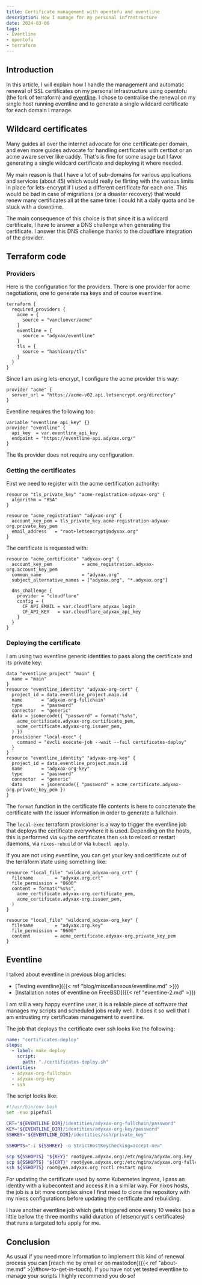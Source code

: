 ```yaml
---
title: Certificate management with opentofu and eventline
description: How I manage for my personal infrastructure
date: 2024-03-06
tags:
- Eventline
- opentofu
- terraform
---
```


## Introduction

In this article, I will explain how I handle the management and automatic renewal of SSL certificates on my personal infrastructure using opentofu (the fork of terraform) and [eventline](https://www.exograd.com/products/eventline/). I chose to centralise the renewal on my single host running eventline and to generate a single wildcard certificate for each domain I manage.

## Wildcard certificates

Many guides all over the internet advocate for one certificate per domain, and even more guides advocate for handling certificates with certbot or an acme aware server like caddy. That's is fine for some usage but I favor generating a single wildcard certificate and deploying it where needed.

My main reason is that I have a lot of sub-domains for various applications and services (about 45) which would really be flirting with the various limits in place for lets-encrypt if I used a different certificate for each one. This would be bad in case of migrations (or a disaster recovery) that would renew many certificates all at the same time: I could hit a daily quota and be stuck with a downtime.

The main consequence of this choice is that since it is a wildcard certificate, I have to answer a DNS challenge when generating the certificate. I answer this DNS challenge thanks to the cloudflare integration of the provider.

## Terraform code

### Providers

Here is the configuration for the providers. There is one provider for acme negotiations, one to generate rsa keys and of course eventline.
```hcl
terraform {
  required_providers {
    acme = {
      source = "vancluever/acme"
    }
    eventline = {
      source = "adyxax/eventline"
    }
    tls = {
      source = "hashicorp/tls"
    }
  }
}
```

Since I am using lets-encrypt, I configure the acme provider this way:
```hcl
provider "acme" {
  server_url = "https://acme-v02.api.letsencrypt.org/directory"
}
```

Eventline requires the following too:
```hcl
variable "eventline_api_key" {}
provider "eventline" {
  api_key  = var.eventline_api_key
  endpoint = "https://eventline-api.adyxax.org/"
}
```

The tls provider does not require any configuration.

### Getting the certificates

First we need to register with the acme certification authority:
```hcl
resource "tls_private_key" "acme-registration-adyxax-org" {
  algorithm = "RSA"
}

resource "acme_registration" "adyxax-org" {
  account_key_pem = tls_private_key.acme-registration-adyxax-org.private_key_pem
  email_address   = "root+letsencrypt@adyxax.org"
}
```

The certificate is requested with:
```hcl
resource "acme_certificate" "adyxax-org" {
  account_key_pem           = acme_registration.adyxax-org.account_key_pem
  common_name               = "adyxax.org"
  subject_alternative_names = ["adyxax.org", "*.adyxax.org"]

  dns_challenge {
    provider = "cloudflare"
    config = {
      CF_API_EMAIL = var.cloudflare_adyxax_login
      CF_API_KEY   = var.cloudflare_adyxax_api_key
    }
  }
}
```

### Deploying the certificate

I am using two eventline generic identities to pass along the certificate and its private key:
```hcl
data "eventline_project" "main" {
  name = "main"
}
resource "eventline_identity" "adyxax-org-cert" {
  project_id = data.eventline_project.main.id
  name       = "adyxax-org-fullchain"
  type       = "password"
  connector  = "generic"
  data = jsonencode({ "password" = format("%s%s",
    acme_certificate.adyxax-org.certificate_pem,
    acme_certificate.adyxax-org.issuer_pem,
  ) })
  provisioner "local-exec" {
    command = "evcli execute-job --wait --fail certificates-deploy"
  }
}
resource "eventline_identity" "adyxax-org-key" {
  project_id = data.eventline_project.main.id
  name       = "adyxax-org-key"
  type       = "password"
  connector  = "generic"
  data       = jsonencode({ "password" = acme_certificate.adyxax-org.private_key_pem })
}
```

The `format` function in the certificate file contents is here to concatenate the certificate with the issuer information in order to generate a fullchain.

The `local-exec` terraform provisioner is a way to trigger the eventline job that deploys the certificate everywhere it is used. Depending on the hosts, this is performed via `scp` the certificates then `ssh` to reload or restart daemons, via `nixos-rebuild` or via `kubectl apply`.

If you are not using eventline, you can get your key and certificate out of the terraform state using something like:
```hcl
resource "local_file" "wildcard_adyxax-org_crt" {
  filename        = "adyxax.org.crt"
  file_permission = "0600"
  content = format("%s%s",
    acme_certificate.adyxax-org.certificate_pem,
    acme_certificate.adyxax-org.issuer_pem,
  )
}

resource "local_file" "wildcard_adyxax-org_key" {
  filename        = "adyxax.org.key"
  file_permission = "0600"
  content         = acme_certificate.adyxax-org.private_key_pem
}
```

## Eventline

I talked about eventline in previous blog articles:
- [Testing eventline]({{< ref "blog/miscellaneous/eventline.md" >}})
- [Installation notes of eventline on FreeBSD]({{< ref "eventline-2.md" >}})

I am still a very happy eventline user, it is a reliable piece of software that manages my scripts and scheduled jobs really well. It does it so well that I am entrusting my certificates management to eventline.

The job that deploys the certificate over ssh looks like the following:
```yaml
name: "certificates-deploy"
steps:
  - label: make deploy
    script:
      path: "./certificates-deploy.sh"
identities:
  - adyxax-org-fullchain
  - adyxax-org-key
  - ssh
```

The script looks like:
```sh
#!/usr/bin/env bash
set -euo pipefail

CRT="${EVENTLINE_DIR}/identities/adyxax-org-fullchain/password"
KEY="${EVENTLINE_DIR}/identities/adyxax-org-key/password"
SSHKEY="${EVENTLINE_DIR}/identities/ssh/private_key"

SSHOPTS="-i ${SSHKEY} -o StrictHostKeyChecking=accept-new"

scp ${SSHOPTS} "${KEY}" root@yen.adyxax.org:/etc/nginx/adyxax.org.key
scp ${SSHOPTS} "${CRT}" root@yen.adyxax.org:/etc/nginx/adyxax.org-fullchain.cer
ssh ${SSHOPTS} root@yen.adyxax.org rcctl restart nginx
```

For updating the certificate used by some Kubernetes ingress, I pass an identity with a kubecontext and access it in a similar way. For nixos hosts, the job is a bit more complex since I first need to clone the repository with my nixos configurations before updating the certificate and rebuilding.

I have another eventline job which gets triggered once every 10 weeks (so a little bellow the three months valid duration of letsencrypt's certificates) that runs a targeted tofu apply for me.

## Conclusion

As usual if you need more information to implement this kind of renewal process you can [reach me by email or on mastodon]({{< ref "about-me.md" >}}#how-to-get-in-touch). If you have not yet tested eventline to manage your scripts I highly recommend you do so!
